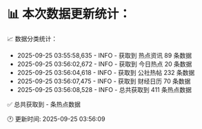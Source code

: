 📊 本次数据更新统计：
==========================

📈 数据分类统计：
- 2025-09-25 03:55:58,635 - INFO - 获取到 热点资讯 89 条数据
- 2025-09-25 03:56:02,672 - INFO - 获取到 今日热点 20 条数据
- 2025-09-25 03:56:04,618 - INFO - 获取到 公社热帖 232 条数据
- 2025-09-25 03:56:07,475 - INFO - 获取到 财经日历 70 条数据
- 2025-09-25 03:56:08,528 - INFO - 总共获取到 411 条热点数据

✅ 总共获取到 - 条热点数据

🕐 更新时间: 2025-09-25 03:56:09
